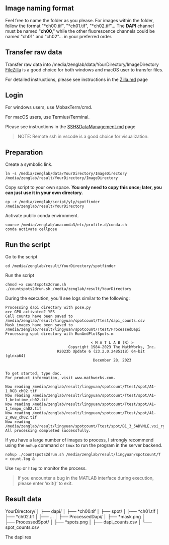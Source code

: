 ## Image naming format

Feel free to name the folder as you please.
For images within the folder, follow the format "*ch00.tif", "*ch01.tif", "*ch02.tif"... The **DAPI** channel must be named "**ch00**," while the other fluorescence channels could be named "ch01" and "ch02"... in your preferred order.

## Transfer raw data

Transfer raw data into /media/zenglab/data/YourDirectory/ImageDirectory
[FileZilla](https://filezilla-project.org) is a good choice for both windows and macOS user to transfer files.

For detailed instructions, please see instructions in the [Zilla.md](https://github.com/ZenghuPKU/cell_spot_finding/blob/main/Zilla.md) page

## Login 
For windows users, use MobaxTerm/cmd.

For macOS users, use Termius/Terminal.

Please see instructions in the [SSH&DataManagement.md](https://github.com/ZenghuPKU/zenglab_server/blob/main/SSH%26DataManagement.md) page

> NOTE: Remote ssh in vscode is a good choice for visualization.

## Preparation

Create a symbolic link.

```batch
ln -s /media/zenglab/data/YourDirectory/ImageDirectory /media/zenglab/result/YourDirectory/ImageDirectory
```

Copy script to your own space.
**You only need to copy this once; later, you can just use it in your own directory.**
```batchfile
cp -r /media/zenglab/script/yly/spotfinder /media/zenglab/result/YourDirectory
```

Activate public conda environment.

```batch
source /media/zenglab/anaconda3/etc/profile.d/conda.sh
conda activate cellpose
```

## Run the script
Go to the script

```batchfile
cd /media/zenglab/result/YourDirectory/spotfinder
```

Run the script
```batchfile
chmod +x countspots2drun.sh
./countspots2drun.sh /media/zenglab/result/YourDirectory
```

During the execution, you'll see logs similar to the following:
```batchfile
Processing dapi directory with pose.py
>>> GPU activated? YES
Cell counts have been saved to /media/zenglab/result/lingyuan/spotcount/Ttest/dapi_counts.csv
Mask images have been saved to /media/zenglab/result/lingyuan/spotcount/Ttest/ProcessedDapi
Processing spot directory with RunAndPlotSpots.m

                                      < M A T L A B (R) >
                            Copyright 1984-2023 The MathWorks, Inc.
                       R2023b Update 6 (23.2.0.2485118) 64-bit (glnxa64)
                                       December 28, 2023

 
To get started, type doc.
For product information, visit www.mathworks.com.
 
Now reading /media/zenglab/result/lingyuan/spotcount/Ttest/spot/A1-1_RGB_ch02.tif
Now reading /media/zenglab/result/lingyuan/spotcount/Ttest/spot/A1-1_betotime_ch02.tif
Now reading /media/zenglab/result/lingyuan/spotcount/Ttest/spot/A1-1_tempo_ch02.tif
Now reading /media/zenglab/result/lingyuan/spotcount/Ttest/spot/A1-2_RGB_ch02.tif
Now reading /media/zenglab/result/lingyuan/spotcount/Ttest/spot/B1_3_5ADVMLE.vsi_rgb_CH(CON640)_1CH_ch03.tif
All processing completed successfully.
```

If you have a large number of images to process, I strongly recommend using the `nohup` command or `tmux` to run the program in the server backend.

```batch
nohup ./countspots2drun.sh /media/zenglab/result/lingyuan/spotcount/T > count.log &
```

Use `top` or `htop` to monitor the process.

> If you encounter a bug in the MATLAB interface during execution, please enter ‘exit()’ to exit.

## Result data

YourDirectory/
│
├── dapi/
│   ├── *ch00.tif
│
├── spot/
│   ├── *ch01.tif
│   ├── *ch02.tif
│   ├── ...
│
├── ProcessedDapi/
│   ├── *mask.png
│   
├── ProcessedSpot/
│   ├── *spots.png
│
├── dapi_counts.csv
│
└── spot_counts.csv

The dapi res


